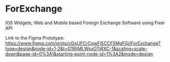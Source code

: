# ForExchange
IOS Widgets, Web and Mobile based Foreign Exchange Software using Fixer API

Link to the Figma Prototype: https://www.figma.com/proto/vDxUFCrCgwFj5CCF5MgFGj/ForExchange?type=design&node-id=1-2&t=G19IiMLWsyOTjRXC-1&scaling=scale-down&page-id=0%3A1&starting-point-node-id=1%3A2&mode=design

